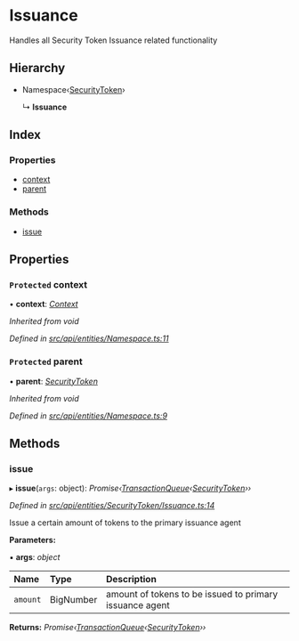 # Issuance

Handles all Security Token Issuance related functionality

## Hierarchy

* Namespace‹[SecurityToken](securitytoken.md)›

  ↳ **Issuance**

## Index

### Properties

* [context](issuance.md#protected-context)
* [parent](issuance.md#protected-parent)

### Methods

* [issue](issuance.md#issue)

## Properties

### `Protected` context

• **context**: [_Context_](context.md)

_Inherited from void_

_Defined in_ [_src/api/entities/Namespace.ts:11_](https://github.com/PolymathNetwork/polymesh-sdk/blob/1221e467/src/api/entities/Namespace.ts#L11)

### `Protected` parent

• **parent**: [_SecurityToken_](securitytoken.md)

_Inherited from void_

_Defined in_ [_src/api/entities/Namespace.ts:9_](https://github.com/PolymathNetwork/polymesh-sdk/blob/1221e467/src/api/entities/Namespace.ts#L9)

## Methods

### issue

▸ **issue**\(`args`: object\): _Promise‹_[_TransactionQueue_](transactionqueue.md)_‹_[_SecurityToken_](securitytoken.md)_››_

_Defined in_ [_src/api/entities/SecurityToken/Issuance.ts:14_](https://github.com/PolymathNetwork/polymesh-sdk/blob/1221e467/src/api/entities/SecurityToken/Issuance.ts#L14)

Issue a certain amount of tokens to the primary issuance agent

**Parameters:**

▪ **args**: _object_

| Name | Type | Description |
| :--- | :--- | :--- |
| `amount` | BigNumber | amount of tokens to be issued to primary issuance agent |

**Returns:** _Promise‹_[_TransactionQueue_](transactionqueue.md)_‹_[_SecurityToken_](securitytoken.md)_››_

